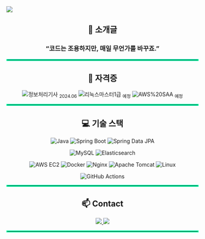<!-- 상단 헤더 -->
<img src="https://capsule-render.vercel.app/api?type=waving&color=auto&height=280&section=header&text=Hi!%20%F0%9F%91%8B%20I%20am%20Seunghyun!&fontSize=67" />

<!-- 소개글 -->
<div align="center">
  
## 📝 소개글
<h3><strong>“코드는 조용하지만, 매일 무언가를 바꾸죠.”</strong></h3>

</div>

<hr style="border: 2px solid #00FFA8;"/>

<!-- 자격증 -->
<div align="center">

## 📜 자격증
![정보처리기사](https://img.shields.io/badge/정보처리기사-0056D2?style=for-the-badge&logoColor=white) <sub>2024.06</sub>
![리눅스마스터1급](https://img.shields.io/badge/리눅스마스터1급-FF9900?style=for-the-badge&logoColor=white) <sub>예정</sub>
![AWS%20SAA](https://img.shields.io/badge/AWS%20SAA-FF9900?style=for-the-badge&logo=amazonaws&logoColor=white) <sub>예정</sub>

</div>

<hr style="border: 2px solid #00FFA8;"/>

<!-- 기술 스택 -->
<div align="center">

## 💻 기술 스택
![Java](https://img.shields.io/badge/Java-007396?style=for-the-badge&logo=openjdk&logoColor=white)
![Spring Boot](https://img.shields.io/badge/Spring%20Boot-6DB33F?style=for-the-badge&logo=springboot&logoColor=white)
![Spring Data JPA](https://img.shields.io/badge/Spring%20Data%20JPA-59666C?style=for-the-badge&logo=hibernate&logoColor=white)

![MySQL](https://img.shields.io/badge/MySQL-4479A1?style=for-the-badge&logo=mysql&logoColor=white)
![Elasticsearch](https://img.shields.io/badge/Elasticsearch-005571?style=for-the-badge&logo=elasticsearch&logoColor=white)

![AWS EC2](https://img.shields.io/badge/AWS%20EC2-FF9900?style=for-the-badge&logo=amazonec2&logoColor=white)
![Docker](https://img.shields.io/badge/Docker-2496ED?style=for-the-badge&logo=docker&logoColor=white)
![Nginx](https://img.shields.io/badge/Nginx-009639?style=for-the-badge&logo=nginx&logoColor=white)
![Apache Tomcat](https://img.shields.io/badge/Tomcat-F8DC75?style=for-the-badge&logo=apachetomcat&logoColor=black)
![Linux](https://img.shields.io/badge/Linux-FCC624?style=for-the-badge&logo=linux&logoColor=black)

![GitHub Actions](https://img.shields.io/badge/GitHub%20Actions-2088FF?style=for-the-badge&logo=githubactions&logoColor=white)

</div>

<hr style="border: 2px solid #00FFA8;"/>

<!-- Contact -->
<div align="center">

## 📫 Contact
<a href="mailto:tkdenddl182@gmail.com">
  <img src="https://img.shields.io/badge/Email-tkdenddl182@gmail.com-1E90FF?style=for-the-badge&logo=gmail&logoColor=white" />
</a>
<a href="https://devlog-tmdgus99.tistory.com/">
  <img src="https://img.shields.io/badge/Blog-Tistory-FF6C37?style=for-the-badge&logo=tistory&logoColor=white" />
</a>

</div>

<hr style="border: 2px solid #00FFA8;"/>
